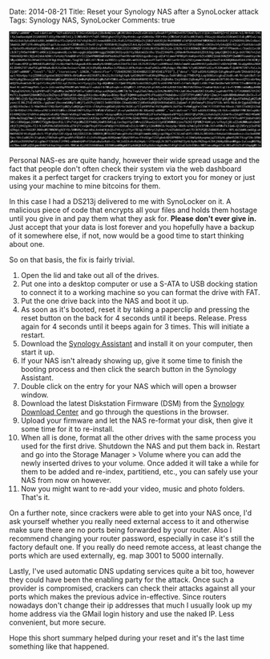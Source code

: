 Date: 2014-08-21
Title: Reset your Synology NAS after a SynoLocker attack
Tags: Synology NAS, SynoLocker
Comments: true

![Encrypted Data](/assets/images/cryptolocker.jpg)

Personal NAS-es are quite handy, however their wide spread usage and the fact that people don't often check their system via the web dashboard makes it a perfect target for crackers trying to extort you for money or just using your machine to mine bitcoins for them.

In this case I had a DS213j delivered to me with SynoLocker on it. A malicious piece of code that encrypts all your files and holds them hostage until you give in and pay them what they ask for. **Please don't ever give in.** Just accept that your data is lost forever and you hopefully have a backup of it somewhere else, if not, now would be a good time to start thinking about one.

So on that basis, the fix is fairly trivial.

1. Open the lid and take out all of the drives.
2. Put one into a desktop computer or use a S-ATA to USB docking station to connect it to a working machine so you can format the drive with FAT.
3. Put the one drive back into the NAS and boot it up.
4. As soon as it's booted, reset it by taking a paperclip and pressing the reset button on the back for 4 seconds until it beeps. Release. Press again for 4 seconds until it beeps again for 3 times. This will initiate a restart.
5. Download the [Synology Assistant](http://www.synology.com/en-us/support/download) and install it on your computer, then start it up.
6. If your NAS isn't already showing up, give it some time to finish the booting process and then click the search button in the Synology Assistant.
7. Double click on the entry for your NAS which will open a browser window.
8. Download the latest Diskstation Firmware (DSM) from the [Synology Download Center](http://www.synology.com/en-us/support/download) and go through the questions in the browser.
9. Upload your firmware and let the NAS re-format your disk, then give it some time for it to re-install.
10. When all is done, format all the other drives with the same process you used for the first drive. Shutdown the NAS and put them back in. Restart and go into the Storage Manager > Volume where you can add the newly inserted drives to your volume. Once added it will take a while for them to be added and re-index, partitiend, etc., you can safely use your NAS from now on however.
11. Now you might want to re-add your video, music and photo folders. That's it.

On a further note, since crackers were able to get into your NAS once, I'd ask yourself whether you really need external access to it and otherwise make sure there are no ports being forwarded by your router. Also I recommend changing your router password, especially in case it's still the factory default one. If you really do need remote access, at least change the ports which are used externally, eg. map 3001  to 5000 internally.

Lastly, I've used automatic DNS updating services quite a bit too, however they could have been the enabling party for the attack. Once such a provider is compromised, crackers can check their attacks against all your ports which makes the previous advice in-effective. Since routers nowadays don't change their ip addresses that much I usually look up my home address via the GMail login history and use the naked IP. Less convenient, but more secure.

Hope this short summary helped during your reset and it's the last time something like that happened.
